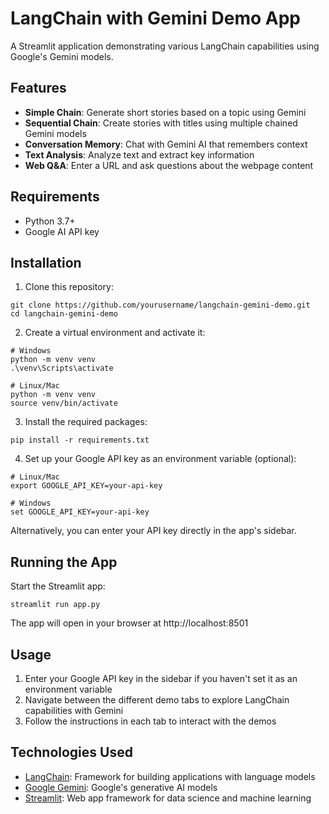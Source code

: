 # LangChain with Gemini Demo App

A Streamlit application demonstrating various LangChain capabilities using Google's Gemini models.

## Features

- **Simple Chain**: Generate short stories based on a topic using Gemini
- **Sequential Chain**: Create stories with titles using multiple chained Gemini models
- **Conversation Memory**: Chat with Gemini AI that remembers context
- **Text Analysis**: Analyze text and extract key information 
- **Web Q&A**: Enter a URL and ask questions about the webpage content

## Requirements

- Python 3.7+
- Google AI API key

## Installation

1. Clone this repository:
```
git clone https://github.com/yourusername/langchain-gemini-demo.git
cd langchain-gemini-demo
```

2. Create a virtual environment and activate it:
```
# Windows
python -m venv venv
.\venv\Scripts\activate

# Linux/Mac
python -m venv venv
source venv/bin/activate
```

3. Install the required packages:
```
pip install -r requirements.txt
```

4. Set up your Google API key as an environment variable (optional):
```
# Linux/Mac
export GOOGLE_API_KEY=your-api-key

# Windows
set GOOGLE_API_KEY=your-api-key
```

Alternatively, you can enter your API key directly in the app's sidebar.

## Running the App

Start the Streamlit app:
```
streamlit run app.py
```

The app will open in your browser at http://localhost:8501

## Usage

1. Enter your Google API key in the sidebar if you haven't set it as an environment variable
2. Navigate between the different demo tabs to explore LangChain capabilities with Gemini
3. Follow the instructions in each tab to interact with the demos

## Technologies Used

- [LangChain](https://github.com/hwchase17/langchain): Framework for building applications with language models
- [Google Gemini](https://ai.google.dev/): Google's generative AI models
- [Streamlit](https://streamlit.io/): Web app framework for data science and machine learning 